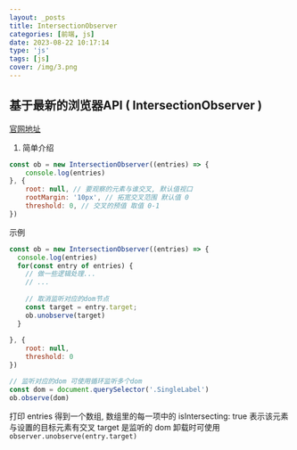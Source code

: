 ```yaml
---
layout: _posts
title: IntersectionObserver
categories: [前端, js]
date: 2023-08-22 10:17:14
type: 'js'
tags: [js]
cover: /img/3.png
---
```


## 基于最新的浏览器API ( IntersectionObserver )
[官网地址](https://developer.mozilla.org/zh-CN/docs/Web/API/IntersectionObserver)

1. 简单介绍

```javascript
const ob = new IntersectionObserver((entries) => {
    console.log(entries)
}, {
    root: null, // 要观察的元素与谁交叉, 默认值视口
    rootMargin: '10px', // 拓宽交叉范围 默认值 0
    threshold: 0, // 交叉的预值 取值 0-1
}) 
```

示例
```javascript
const ob = new IntersectionObserver((entries) => {
  console.log(entries)
  for(const entry of entries) {
    // 做一些逻辑处理...
    // ...
    
    // 取消监听对应的dom节点
    const target = entry.target;
    ob.unobserve(target)
  }
  
}, {
    root: null,
    threshold: 0
})

// 监听对应的dom 可使用循环监听多个dom
const dom = document.querySelector('.SingleLabel')
ob.observe(dom)

```
打印 entries 得到一个数组,
数组里的每一项中的 isIntersecting: true 表示该元素与设置的目标元素有交叉
target 是监听的 dom 卸载时可使用 `observer.unobserve(entry.target)`

